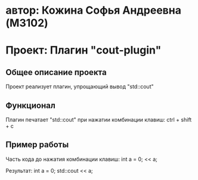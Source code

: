 # автор: Кожина Софья Андреевна (M3102)
# Проект: Плагин "cout-plugin"

## Общее описание проекта
Проект реализует плагин, упрощающий вывод "std::cout"

## Функционал
Плагин печатает "std::cout" при нажатии комбинации клавиш: ctrl + shift + c

## Пример работы
Часть кода до нажатия комбинации клавиш:
    int a = 0;
     << a;

Результат:
    int a = 0;
    std::cout << a;